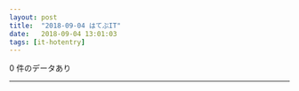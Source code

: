 ```yaml
---
layout: post
title:  "2018-09-04 はてぶIT"
date:   2018-09-04 13:01:03
tags: [it-hotentry]
---
```

0 件のデータあり

<hr>
